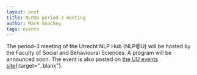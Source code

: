 ```yaml
---
layout: post
title: NLP@U period-3 meeting
author: Mark Snackey
tags: events
---
```

The period-3 meeting of the Utrecht NLP Hub (NLP@U) will be hosted by the Faculty of Social and Behavioural Sciences. A program will be announced soon. The event is also posted on [the UU events site](https://www.uu.nl/en/events/nlpu-period-3-meeting){:target="_blank"}.